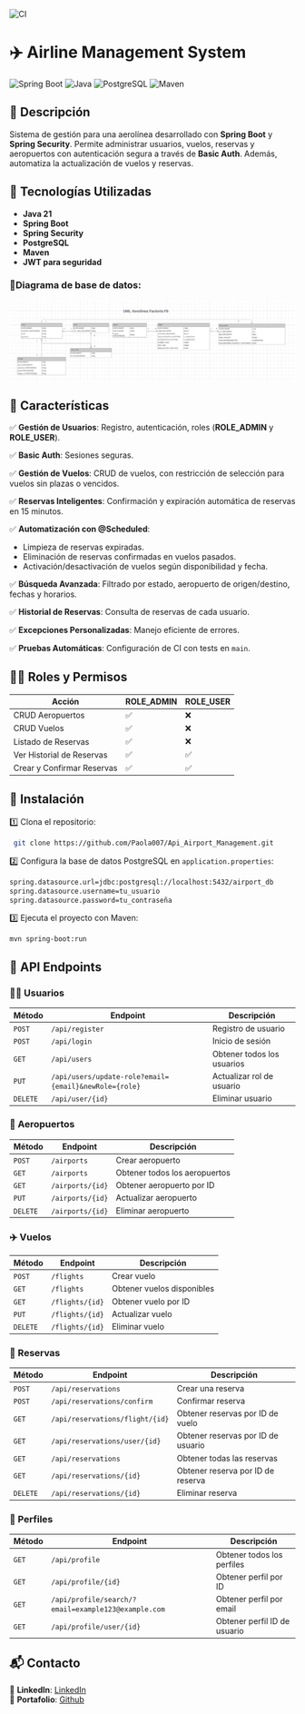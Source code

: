 ![CI](https://github.com/Paola077/Api_Airport_Management/actions/workflows/ci.yml/badge.svg)

# ✈️ Airline Management System

![Spring Boot](https://img.shields.io/badge/Spring_Boot-3.4.1-green?style=for-the-badge&logo=spring) ![Java](https://img.shields.io/badge/Java-21-orange?style=for-the-badge&logo=java) ![PostgreSQL](https://img.shields.io/badge/PostgreSQL-16.2-blue?style=for-the-badge&logo=postgresql) ![Maven](https://img.shields.io/badge/Maven-4.0.0-red?style=for-the-badge&logo=apachemaven)

## 📌 Descripción
Sistema de gestión para una aerolínea desarrollado con **Spring Boot** y **Spring Security**. Permite administrar usuarios, vuelos, reservas y aeropuertos con autenticación segura a través de **Basic Auth**. Además, automatiza la actualización de vuelos y reservas.

## 🚀 Tecnologías Utilizadas
- **Java 21**
- **Spring Boot**
- **Spring Security**
- **PostgreSQL**
- **Maven**
- **JWT para seguridad**

### 🔗**Diagrama de base de datos**: 
![Diagrama UML](utils/DiagramaUML.png)

## 📜 Características
✅ **Gestión de Usuarios**: Registro, autenticación, roles (**ROLE_ADMIN** y **ROLE_USER**).

✅ **Basic Auth**: Sesiones seguras.  

✅ **Gestión de Vuelos**: CRUD de vuelos, con restricción de selección para vuelos sin plazas o vencidos. 

✅ **Reservas Inteligentes**: Confirmación y expiración automática de reservas en 15 minutos.  

✅ **Automatización con @Scheduled**:
- Limpieza de reservas expiradas.
- Eliminación de reservas confirmadas en vuelos pasados.
- Activación/desactivación de vuelos según disponibilidad y fecha.

✅ **Búsqueda Avanzada**: Filtrado por estado, aeropuerto de origen/destino, fechas y horarios.

✅ **Historial de Reservas**: Consulta de reservas de cada usuario.

✅ **Excepciones Personalizadas**: Manejo eficiente de errores.

✅ **Pruebas Automáticas**: Configuración de CI con tests en `main`.

## 👨‍💻 Roles y Permisos
| Acción | ROLE_ADMIN | ROLE_USER |
|--------|-----------|-----------|
| CRUD Aeropuertos | ✅ | ❌ |
| CRUD Vuelos | ✅ | ❌ |
| Listado de Reservas | ✅ | ❌ |
| Ver Historial de Reservas | ✅ | ✅ |
| Crear y Confirmar Reservas | ✅ | ✅ |

## 🔧 Instalación
1️⃣ Clona el repositorio:
```sh
 git clone https://github.com/Paola007/Api_Airport_Management.git
```
2️⃣ Configura la base de datos PostgreSQL en `application.properties`:
```properties
spring.datasource.url=jdbc:postgresql://localhost:5432/airport_db
spring.datasource.username=tu_usuario
spring.datasource.password=tu_contraseña
```
3️⃣ Ejecuta el proyecto con Maven:
```sh
mvn spring-boot:run
```

## 📜 API Endpoints
### 🧑‍💻 Usuarios
| Método | Endpoint | Descripción |
|--------|---------|-------------|
| `POST` | `/api/register` | Registro de usuario |
| `POST` | `/api/login` | Inicio de sesión |
| `GET` | `/api/users` | Obtener todos los usuarios |
| `PUT` | `/api/users/update-role?email={email}&newRole={role}` | Actualizar rol de usuario |
| `DELETE` | `/api/user/{id}` | Eliminar usuario |

### 🏢 Aeropuertos
| Método | Endpoint | Descripción |
|--------|---------|-------------|
| `POST` | `/airports` | Crear aeropuerto |
| `GET` | `/airports` | Obtener todos los aeropuertos |
| `GET` | `/airports/{id}` | Obtener aeropuerto por ID |
| `PUT` | `/airports/{id}` | Actualizar aeropuerto |
| `DELETE` | `/airports/{id}` | Eliminar aeropuerto |

### ✈️ Vuelos
| Método | Endpoint | Descripción |
|--------|---------|-------------|
| `POST` | `/flights` | Crear vuelo |
| `GET` | `/flights` | Obtener vuelos disponibles |
| `GET` | `/flights/{id}` | Obtener vuelo por ID |
| `PUT` | `/flights/{id}` | Actualizar vuelo |
| `DELETE` | `/flights/{id}` | Eliminar vuelo |

### 📝 Reservas
| Método | Endpoint                    | Descripción                        |
|--------|-----------------------------|------------------------------------|
| `POST` | `/api/reservations`         | Crear una reserva                  |
| `POST` | `/api/reservations/confirm`     | Confirmar reserva                  |
| `GET` | `/api/reservations/flight/{id}` | Obtener reservas por ID de vuelo   |
| `GET` | `/api/reservations/user/{id}`   | Obtener reservas por ID de usuario |
| `GET` | `/api/reservations`             | Obtener todas las reservas         |
| `GET` | `/api/reservations/{id}`        | Obtener reserva por ID de reserva  |
| `DELETE` | `/api/reservations/{id}`        | Eliminar reserva                   |

### 📇 Perfiles
| Método   | Endpoint                                            | Descripción                       |
|----------|-----------------------------------------------------|-----------------------------------|
| `GET`    | `/api/profile`                                      | Obtener todos los perfiles        |
| `GET`    | `/api/profile/{id}`                                 | Obtener perfil por ID             |
| `GET`    | `/api/profile/search/?email=example123@example.com` | Obtener perfil por email          |
| `GET`    | `/api/profile/user/{id}`                            | Obtener perfil ID de usuario      |


## 📬 Contacto
🔗 **LinkedIn**: [LinkedIn](https://www.linkedin.com/in/paolaperdomo07/)  
🚀 **Portafolio**: [Github](https://github.com/Paola077)

